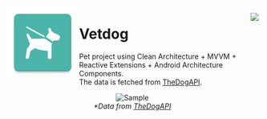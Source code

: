 <img alt="Icon" src="presentation/src/main/res/mipmap-xxhdpi/ic_launcher.png?raw=true" align="left" hspace="1" vspace="1">

<a alt='Try it on Google Play' href='https://play.google.com/store/apps/details?id=erick.mobile.veterinary' target='_blank' align='right'><img
align='right' height='36' style='border:0px;height:36px;' src='https://developer.android.com/images/brand/en_generic_rgb_wo_60.png' border='0' /></a>
# Vetdog

Pet project using Clean Architecture + MVVM + Reactive Extensions + Android Architecture Components.</br>
The data is fetched from <a href='https://thedogapi.com/'>TheDogAPI</a>.</br>

<p align="center">
  <img alt='Sample' src="https://raw.githubusercontent.com/ericktijerou/mvvm-architecture-components/master/art/vetdog.gif"></br>
  <i>*Data from <a href='https://thedogapi.com/'>TheDogAPI</a></i></br>
</p>